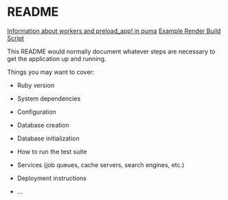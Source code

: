 # README

[Information about workers and preload_app! in puma](https://github.com/puma/puma#clustered-mode)
[Example Render Build Script](https://github.com/puma/puma#clustered-mode)

This README would normally document whatever steps are necessary to get the
application up and running.

Things you may want to cover:

* Ruby version

* System dependencies

* Configuration

* Database creation

* Database initialization

* How to run the test suite

* Services (job queues, cache servers, search engines, etc.)

* Deployment instructions

* ...
